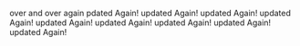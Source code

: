 over and over again pdated Again!
 updated Again!
 updated Again!
 updated Again!
 updated Again!
 updated Again! updated Again! updated Again! updated Again!
